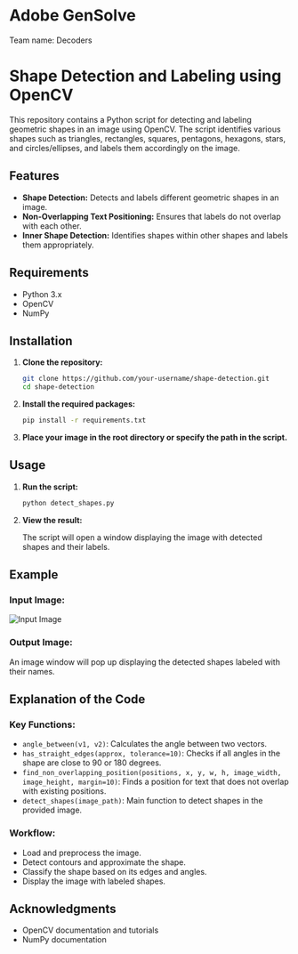 # Adobe GenSolve
Team name: Decoders

# Shape Detection and Labeling using OpenCV

This repository contains a Python script for detecting and labeling geometric shapes in an image using OpenCV. The script identifies various shapes such as triangles, rectangles, squares, pentagons, hexagons, stars, and circles/ellipses, and labels them accordingly on the image.

## Features

- **Shape Detection:** Detects and labels different geometric shapes in an image.
- **Non-Overlapping Text Positioning:** Ensures that labels do not overlap with each other.
- **Inner Shape Detection:** Identifies shapes within other shapes and labels them appropriately.

## Requirements

- Python 3.x
- OpenCV
- NumPy

## Installation

1. **Clone the repository:**

    ```bash
    git clone https://github.com/your-username/shape-detection.git
    cd shape-detection
    ```

2. **Install the required packages:**

    ```bash
    pip install -r requirements.txt
    ```

3. **Place your image in the root directory or specify the path in the script.**

## Usage

1. **Run the script:**

    ```bash
    python detect_shapes.py
    ```

2. **View the result:**

    The script will open a window displaying the image with detected shapes and their labels.

## Example

### Input Image:
![Input Image](curve.png)

### Output Image:
An image window will pop up displaying the detected shapes labeled with their names.

## Explanation of the Code

### Key Functions:

- `angle_between(v1, v2)`: Calculates the angle between two vectors.
- `has_straight_edges(approx, tolerance=10)`: Checks if all angles in the shape are close to 90 or 180 degrees.
- `find_non_overlapping_position(positions, x, y, w, h, image_width, image_height, margin=10)`: Finds a position for text that does not overlap with existing positions.
- `detect_shapes(image_path)`: Main function to detect shapes in the provided image.

### Workflow:

- Load and preprocess the image.
- Detect contours and approximate the shape.
- Classify the shape based on its edges and angles.
- Display the image with labeled shapes.


## Acknowledgments

- OpenCV documentation and tutorials
- NumPy documentation
